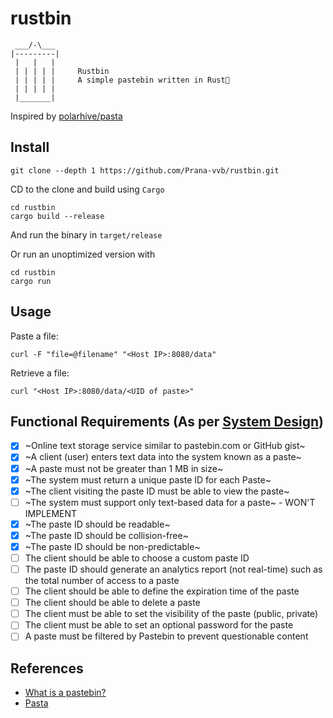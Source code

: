 # rustbin
```text
 ___/-\___
|---------|
 |   |   |
 | | | | |     Rustbin
 | | | | |     A simple pastebin written in Rust🦀
 | | | | |
 |_______|
```
Inspired by [polarhive/pasta](https://github.com/polarhive/pasta)

## Install
```
git clone --depth 1 https://github.com/Prana-vvb/rustbin.git
```

CD to the clone and build using `Cargo`
```
cd rustbin
cargo build --release
```

And run the binary in `target/release`

Or run an unoptimized version with
```
cd rustbin
cargo run
```

## Usage
Paste a file:
```
curl -F "file=@filename" "<Host IP>:8080/data"
```

Retrieve a file:
```
curl "<Host IP>:8080/data/<UID of paste>"
```

## Functional Requirements (As per [System Design](https://systemdesign.one/system-design-pastebin#requirements))
- [x] ~Online text storage service similar to pastebin.com or GitHub gist~
- [x] ~A client (user) enters text data into the system known as a paste~
- [x] ~A paste must not be greater than 1 MB in size~
- [x] ~The system must return a unique paste ID for each Paste~
- [x] ~The client visiting the paste ID must be able to view the paste~
- [ ] ~The system must support only text-based data for a paste~ - WON'T IMPLEMENT
- [x] ~The paste ID should be readable~
- [x] ~The paste ID should be collision-free~
- [x] ~The paste ID should be non-predictable~
- [ ] The client should be able to choose a custom paste ID
- [ ] The paste ID should generate an analytics report (not real-time) such as the total number of access to a paste
- [ ] The client should be able to define the expiration time of the paste
- [ ] The client should be able to delete a paste
- [ ] The client must be able to set the visibility of the paste (public, private)
- [ ] The client must be able to set an optional password for the paste
- [ ] A paste must be filtered by Pastebin to prevent questionable content

## References
- [What is a pastebin?](https://systemdesign.one/system-design-pastebin)
- [Pasta](https://github.com/polarhive/pasta)
